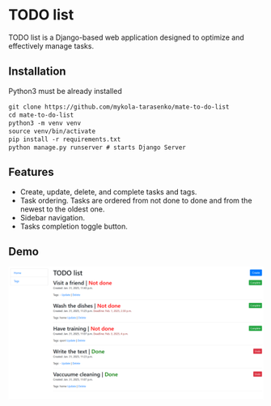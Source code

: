 # TODO list

TODO list is a Django-based web application designed to optimize and effectively manage tasks.

## Installation

Python3 must be already installed

```shell
git clone https://github.com/mykola-tarasenko/mate-to-do-list
cd mate-to-do-list
python3 -m venv venv
source venv/bin/activate
pip install -r requirements.txt
python manage.py runserver # starts Django Server
```

## Features

* Create, update, delete, and complete tasks and tags.
* Task ordering. Tasks are ordered from not done to done and from the newest to the oldest one.
* Sidebar navigation.
* Tasks completion toggle button.

## Demo

![Website Interface](demo.png)
